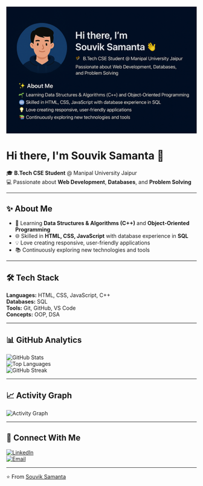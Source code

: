 <!-- Profile Banner -->
![GitHub Banner](https://github.com/souvik082003/souvik082003/blob/main/souvik%20github.png?raw=true)

# Hi there, I'm Souvik Samanta 👋

🎓 **B.Tech CSE Student** @ Manipal University Jaipur  
💻 Passionate about **Web Development**, **Databases**, and **Problem Solving**

---

## ✨ About Me
- 🌱 Learning **Data Structures & Algorithms (C++)** and **Object-Oriented Programming**
- 🌐 Skilled in **HTML, CSS, JavaScript** with database experience in **SQL**
- 💡 Love creating responsive, user-friendly applications
- 📚 Continuously exploring new technologies and tools

---

## 🛠 Tech Stack
**Languages:** HTML, CSS, JavaScript, C++  
**Databases:** SQL  
**Tools:** Git, GitHub, VS Code  
**Concepts:** OOP, DSA

---

## 📊 GitHub Analytics
![GitHub Stats](https://github-readme-stats.vercel.app/api?username=YourGitHubUsername&show_icons=true&theme=tokyonight)  
![Top Languages](https://github-readme-stats.vercel.app/api/top-langs/?username=YourGitHubUsername&layout=compact&theme=tokyonight)  
![GitHub Streak](https://github-readme-streak-stats.herokuapp.com/?user=YourGitHubUsername&theme=tokyonight)

---

## 📈 Activity Graph
![Activity Graph](https://github-readme-activity-graph.vercel.app/graph?username=YourGitHubUsername&theme=tokyo-night)

---

## 🤝 Connect With Me
[![LinkedIn](https://img.shields.io/badge/LinkedIn-blue?style=for-the-badge&logo=linkedin)](linkedin.com/in/souvik-samanta-660130211)  
[![Email](https://img.shields.io/badge/Email-red?style=for-the-badge&logo=gmail)](mailto:work03.souvik2gmail.com)

---
⭐ From [Souvik Samanta](https://github.com/souvik082003)


<!--
**souvik082003/souvik082003** is a ✨ _special_ ✨ repository because its `README.md` (this file) appears on your GitHub profile.

Here are some ideas to get you started:

- 🔭 I’m currently working on ...
- 🌱 I’m currently learning ...
- 👯 I’m looking to collaborate on ...
- 🤔 I’m looking for help with ...
- 💬 Ask me about ...
- 📫 How to reach me: ...
- 😄 Pronouns: ...
- ⚡ Fun fact: ...
-->
